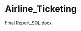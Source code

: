 # Airline_Ticketing
[Final Report_SQL.docx](https://github.com/lekhanas6/Airline_Ticketing/files/13324495/Final.Report_SQL.docx)

